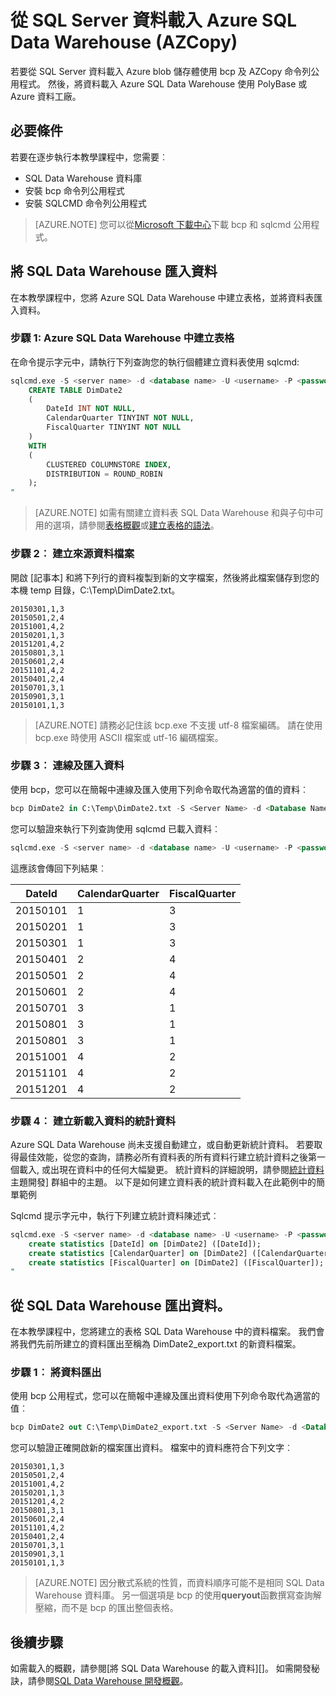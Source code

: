 <properties
   pageTitle="從 SQL Server 資料載入 Azure SQL Data Warehouse (PolyBase) |Microsoft Azure"
   description="使用 bcp SQL Server 資料匯出到一般檔案，以匯入資料至 Azure blob 儲存體，AZCopy 和 PolyBase 至 Azure SQL Data Warehouse 將內嵌的資料。"
   services="sql-data-warehouse"
   documentationCenter="NA"
   authors="ckarst"
   manager="barbkess"
   editor=""/>

<tags
   ms.service="sql-data-warehouse"
   ms.devlang="NA"
   ms.topic="get-started-article"
   ms.tgt_pltfrm="NA"
   ms.workload="data-services"
   ms.date="06/30/2016"
   ms.author="cakarst;barbkess;sonyama"/>


# <a name="load-data-from-sql-server-into-azure-sql-data-warehouse-azcopy"></a>從 SQL Server 資料載入 Azure SQL Data Warehouse (AZCopy)

若要從 SQL Server 資料載入 Azure blob 儲存體使用 bcp 及 AZCopy 命令列公用程式。 然後，將資料載入 Azure SQL Data Warehouse 使用 PolyBase 或 Azure 資料工廠。 


## <a name="prerequisites"></a>必要條件

若要在逐步執行本教學課程中，您需要︰

- SQL Data Warehouse 資料庫
- 安裝 bcp 命令列公用程式
- 安裝 SQLCMD 命令列公用程式

>[AZURE.NOTE] 您可以從[Microsoft 下載中心][]下載 bcp 和 sqlcmd 公用程式。

## <a name="import-data-into-sql-data-warehouse"></a>將 SQL Data Warehouse 匯入資料

在本教學課程中，您將 Azure SQL Data Warehouse 中建立表格，並將資料表匯入資料。

### <a name="step-1-create-a-table-in-azure-sql-data-warehouse"></a>步驟 1: Azure SQL Data Warehouse 中建立表格

在命令提示字元中，請執行下列查詢您的執行個體建立資料表使用 sqlcmd:

```sql
sqlcmd.exe -S <server name> -d <database name> -U <username> -P <password> -I -Q "
    CREATE TABLE DimDate2
    (
        DateId INT NOT NULL,
        CalendarQuarter TINYINT NOT NULL,
        FiscalQuarter TINYINT NOT NULL
    )
    WITH
    (
        CLUSTERED COLUMNSTORE INDEX,
        DISTRIBUTION = ROUND_ROBIN
    );
"
```

>[AZURE.NOTE] 如需有關建立資料表 SQL Data Warehouse 和與子句中可用的選項，請參閱[表格概觀][]或[建立表格的語法][]。

### <a name="step-2-create-a-source-data-file"></a>步驟 2︰ 建立來源資料檔案

開啟 [記事本] 和將下列行的資料複製到新的文字檔案，然後將此檔案儲存到您的本機 temp 目錄，C:\Temp\DimDate2.txt。

```
20150301,1,3
20150501,2,4
20151001,4,2
20150201,1,3
20151201,4,2
20150801,3,1
20150601,2,4
20151101,4,2
20150401,2,4
20150701,3,1
20150901,3,1
20150101,1,3
```

> [AZURE.NOTE] 請務必記住該 bcp.exe 不支援 utf-8 檔案編碼。 請在使用 bcp.exe 時使用 ASCII 檔案或 utf-16 編碼檔案。

### <a name="step-3-connect-and-import-the-data"></a>步驟 3︰ 連線及匯入資料
使用 bcp，您可以在簡報中連線及匯入使用下列命令取代為適當的值的資料︰

```sql
bcp DimDate2 in C:\Temp\DimDate2.txt -S <Server Name> -d <Database Name> -U <Username> -P <password> -q -c -t  ','
```

您可以驗證來執行下列查詢使用 sqlcmd 已載入資料︰

```sql
sqlcmd.exe -S <server name> -d <database name> -U <username> -P <password> -I -Q "SELECT * FROM DimDate2 ORDER BY 1;"
```

這應該會傳回下列結果︰

DateId |CalendarQuarter |FiscalQuarter
----------- |--------------- |-------------
20150101 |1 |3
20150201 |1 |3
20150301 |1 |3
20150401 |2 |4
20150501 |2 |4
20150601 |2 |4
20150701 |3 |1
20150801 |3 |1
20150801 |3 |1
20151001 |4 |2
20151101 |4 |2
20151201 |4 |2

### <a name="step-4-create-statistics-on-your-newly-loaded-data"></a>步驟 4︰ 建立新載入資料的統計資料

Azure SQL Data Warehouse 尚未支援自動建立，或自動更新統計資料。 若要取得最佳效能，從您的查詢，請務必所有資料表的所有資料行建立統計資料之後第一個載入, 或出現在資料中的任何大幅變更。 統計資料的詳細說明，請參閱[統計資料][]主題開發] 群組中的主題。 以下是如何建立資料表的統計資料載入在此範例中的簡單範例

Sqlcmd 提示字元中，執行下列建立統計資料陳述式︰

```sql
sqlcmd.exe -S <server name> -d <database name> -U <username> -P <password> -I -Q "
    create statistics [DateId] on [DimDate2] ([DateId]);
    create statistics [CalendarQuarter] on [DimDate2] ([CalendarQuarter]);
    create statistics [FiscalQuarter] on [DimDate2] ([FiscalQuarter]);
"
```

## <a name="export-data-from-sql-data-warehouse"></a>從 SQL Data Warehouse 匯出資料。
在本教學課程中，您將建立的表格 SQL Data Warehouse 中的資料檔案。 我們會將我們先前所建立的資料匯出至稱為 DimDate2_export.txt 的新資料檔案。

### <a name="step-1-export-the-data"></a>步驟 1︰ 將資料匯出

使用 bcp 公用程式，您可以在簡報中連線及匯出資料使用下列命令取代為適當的值︰

```sql
bcp DimDate2 out C:\Temp\DimDate2_export.txt -S <Server Name> -d <Database Name> -U <Username> -P <password> -q -c -t ','
```
您可以驗證正確開啟新的檔案匯出資料。 檔案中的資料應符合下列文字︰

```
20150301,1,3
20150501,2,4
20151001,4,2
20150201,1,3
20151201,4,2
20150801,3,1
20150601,2,4
20151101,4,2
20150401,2,4
20150701,3,1
20150901,3,1
20150101,1,3
```

>[AZURE.NOTE] 因分散式系統的性質，而資料順序可能不是相同 SQL Data Warehouse 資料庫。 另一個選項是 bcp 的使用**queryout**函數撰寫查詢解壓縮，而不是 bcp 的匯出整個表格。

## <a name="next-steps"></a>後續步驟
如需載入的概觀，請參閱[將 SQL Data Warehouse 的載入資料][]。
如需開發秘訣，請參閱[SQL Data Warehouse 開發概觀][]。

<!--Image references-->

<!--Article references-->

[將資料載入至 SQL Data Warehouse]: ./sql-data-warehouse-overview-load.md
[SQL Data Warehouse 開發概觀]: ./sql-data-warehouse-overview-develop.md
[表格概觀]: ./sql-data-warehouse-tables-overview.md
[統計資料]: ./sql-data-warehouse-tables-statistics.md

<!--MSDN references-->
[bcp]: https://msdn.microsoft.com/library/ms162802.aspx
[建立表格的語法]: https://msdn.microsoft.com/library/mt203953.aspx

<!--Other Web references-->
[Microsoft 下載中心]: https://www.microsoft.com/download/details.aspx?id=36433
